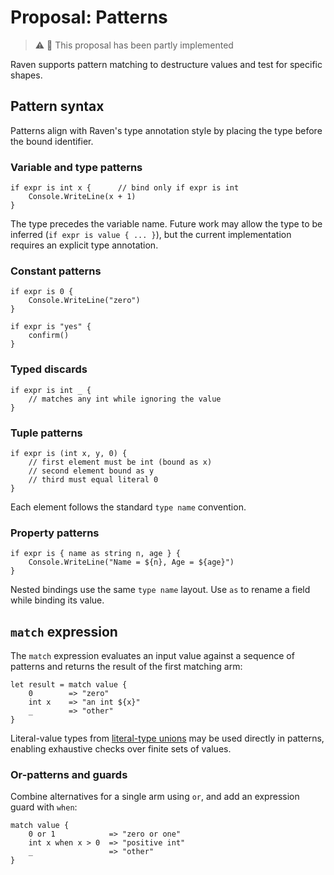 # Proposal: Patterns

> ⚠️ 🧩 This proposal has been partly implemented

Raven supports pattern matching to destructure values and test for specific shapes.

## Pattern syntax

Patterns align with Raven's type annotation style by placing the type before the
bound identifier.

### Variable and type patterns

```raven
if expr is int x {      // bind only if expr is int
    Console.WriteLine(x + 1)
}
```

The type precedes the variable name. Future work may allow the type to be
inferred (`if expr is value { ... }`), but the current implementation requires an
explicit type annotation.

### Constant patterns

```raven
if expr is 0 {
    Console.WriteLine("zero")
}

if expr is "yes" {
    confirm()
}
```

### Typed discards

```raven
if expr is int _ {
    // matches any int while ignoring the value
}
```

### Tuple patterns

```raven
if expr is (int x, y, 0) {
    // first element must be int (bound as x)
    // second element bound as y
    // third must equal literal 0
}
```

Each element follows the standard `type name` convention.

### Property patterns

```raven
if expr is { name as string n, age } {
    Console.WriteLine("Name = ${n}, Age = ${age}")
}
```

Nested bindings use the same `type name` layout. Use `as` to rename a field while binding its value.

## `match` expression

The `match` expression evaluates an input value against a sequence of patterns and returns the result of the first matching arm:

```raven
let result = match value {
    0        => "zero"
    int x    => "an int ${x}"
    _        => "other"
}
```

Literal-value types from [literal-type unions](literal-types.md) may be used directly in patterns, enabling exhaustive checks over finite sets of values.

### Or-patterns and guards

Combine alternatives for a single arm using `or`, and add an expression guard with `when`:

```raven
match value {
    0 or 1            => "zero or one"
    int x when x > 0  => "positive int"
    _                 => "other"
}
```
